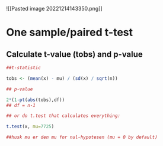 
![[Pasted image 20221214143350.png]]


# One sample/paired t-test

## Calculate t-value (tobs) and p-value

```R
##t-statistic

tobs <- (mean(x) - mu) / (sd(x) / sqrt(n))

## p-value

2*(1-pt(abs(tobs),df))
## df = n-1

## or do t.test that calculates everything:

t.test(x, mu=7725)

##husk mu er den mu for nul-hypotesen (mu = 0 by default)
```

